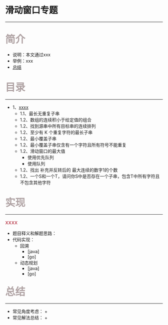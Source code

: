 # 滑动窗口专题

---
## <font color=#AfA2A3 size=6>简介</font>
+ 说明：本文通过xxx
+ 举例：xxx
+ [总结](#summary)

## <font color=#AfA2A3 size=6>目录</font>

---
+ 1、[xxxx](#1)
    + 1.1、最长无重复子串
    + 1.2、数组的连续积小于给定值的组合
    + 1.2、找到源串中所有目标串的连续排列
    + 1.2、至少有 K 个重复字符的最长子串
    + 1.2、最小覆盖子串
    + 1.2、最小覆盖子串仅含有一个字符且所有符号不能重复
    + 1.2、滑动窗口的最大值
      + 使用优先队列
      + 使用队列
    + 1.2、找出 补充并反转后的 最大连续的数字1的个数
    + 1.2、一个S和一个T，请问你S中是否存在一个子串，包含T中所有字符且不包含其他字符

## <font color=#AfA2A3 size=6>实现</font>

---
<font color=Af2233 size=4 >xxxx</font>
<p id="1"></p>

+ 题目释义和解题思路：
+ 代码实现：
    + 回溯
        + [java]
        + [go]
    + 动态规划
        + [java]
        + [go]


### <font color=#AfA2A3 size=6>总结</font>
<p id="summary"></p>

---
+ 常见角度考虑：
    +
+ 常见解法总结：
    + 






